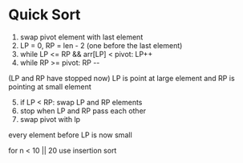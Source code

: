 # Quick Sort

1. swap pivot element with last element
2. LP = 0, RP = len - 2 (one before the last element)
3. while LP <= RP && arr[LP] < pivot: LP++
4. while RP >= pivot: RP --

(LP and RP have stopped now) LP is point at large element and RP is pointing at small element

5. if LP < RP: swap LP and RP elements
6. stop when LP and RP pass each other
7. swap pivot with lp

every element before LP is now small

for n < 10 || 20 use insertion sort
